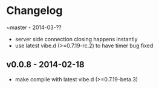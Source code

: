 Changelog
=========

~master - 2014-03-??

- server side connection closing happens instantly
- use latest vibe.d (>=0.7.19-rc.2) to have timer bug fixed

v0.0.8 - 2014-02-18
--------------------

- make compile with latest vibe.d (>=0.7.19-beta.3)